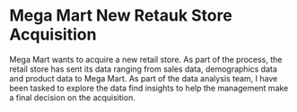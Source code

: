 # Mega Mart New Retauk Store Acquisition
Mega Mart wants to acquire a new retail store. As part of the process, the retail store has sent its data ranging from sales data, demographics data and product data to Mega Mart. As part of the data analysis team, I have been tasked to explore the data find insights to help the management make a final decision on the acquisition.
 
 
